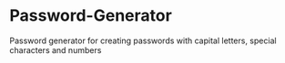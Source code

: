 # Password-Generator
Password generator for creating passwords with capital letters, special characters and numbers
